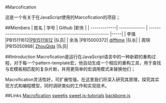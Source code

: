#Marcofication

这是一个有关于在JavaScript使用的Marcofication的项目；

##Members
|     姓名         | 学号		 |             Github       							             |职务 |
| -------------| ------------- | ---------------------------------------------------------- |-----|
|       李强	|PB15111612|[PB15111612](https://github.com/PB15111612) |队员|
| 	余浩       |PB15000372| [difftime](https://github.com/difftime)     	    |队长|
| 	周琪       |PB15050988| [ZhouQida](https://github.com/ZhouQida) 	    |队员|

##Introduction
Macrofication是运行在JavaScript语言中的一种新颖的重构过程，对于每一个pattern-template宏，他自动生成一个相应的重构工具，用于查找与宏模板相匹配的复杂片断，并用更简单的宏调用模式来替换他们；

Macrofication灵活性好，可扩展性强，在这里我们将深入研究其原理，探究其实现方式和编程模型，同时调研类似的工作和实现技术。

##Links
[Macrofication](https://users.soe.ucsc.edu/~cormac/papers/16esop.pdf) 
[sweetjs](https://www.sweetjs.org/doc/tutorial) 
[sweet.js-tutorials](https://github.com/jlongster/sweet.js-tutorials) 
[backbone.js](http://backbonejs.org/) 